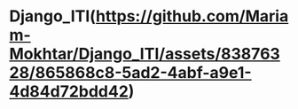 # Django_ITI(https://github.com/Mariam-Mokhtar/Django_ITI/assets/83876328/865868c8-5ad2-4abf-a9e1-4d84d72bdd42)

